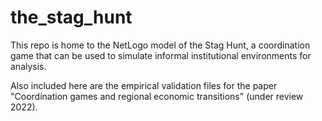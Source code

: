 # the_stag_hunt
This repo is home to the NetLogo model of the Stag Hunt, a coordination game that can be used to simulate informal institutional environments for analysis.

Also included here are the empirical validation files for the paper "Coordination games and regional economic transitions" (under review 2022).


